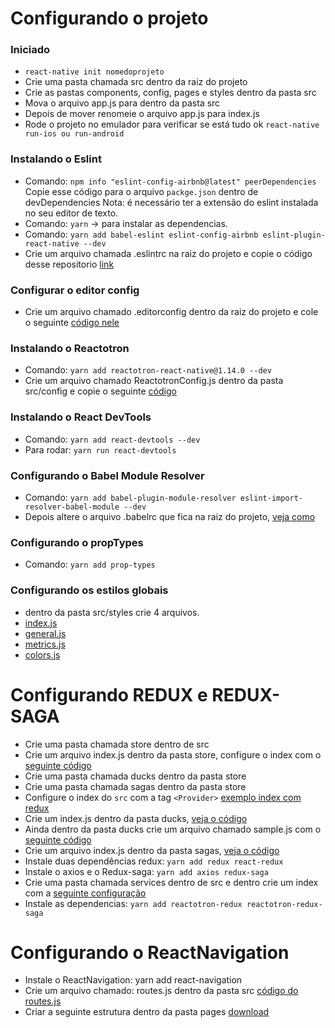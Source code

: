 # Configurando o projeto

### Iniciado
- `react-native init nomedoprojeto`
- Crie uma pasta chamada src dentro da raiz do projeto
- Crie as pastas components, config, pages e styles dentro da pasta src
- Mova o arquivo app.js para dentro da pasta src
- Depois de mover renomeie o arquivo app.js para index.js
- Rode o projeto no emulador para verificar se está tudo ok `react-native run-ios ou run-android`

### Instalando o Eslint
- Comando: `npm info "eslint-config-airbnb@latest" peerDependencies`
    Copie esse código para o arquivo `packge.json` dentro de devDependencies
    Nota: é necessário ter a extensão do eslint instalada no seu editor de texto.
- Comando: `yarn` -> para instalar as dependencias.
- Comando: `yarn add babel-eslint eslint-config-airbnb eslint-plugin-react-native --dev`
- Crie um arquivo chamada .eslintrc na raiz do projeto e copie o código desse repositorio [link](https://github.com/leandrodavimg/Estrutura-de-um-projeto-react-native/blob/master/.eslintrc)

### Configurar o editor config
- Crie um arquivo chamado .editorconfig dentro da raiz do projeto e cole o seguinte [código nele](https://github.com/leandrodavimg/Estrutura-de-um-projeto-react-native/blob/master/editorconfig.txt)

### Instalando o Reactotron 
- Comando: `yarn add reactotron-react-native@1.14.0 --dev`
- Crie um arquivo chamado ReactotronConfig.js dentro da pasta src/config e copie o seguinte [código](https://github.com/leandrodavimg/Estrutura-de-um-projeto-react-native/blob/master/ReactotronConfig.js)

### Instalando o React DevTools
- Comando: `yarn add react-devtools --dev`
- Para rodar: `yarn run react-devtools`

### Configurando o Babel Module Resolver
- Comando: `yarn add babel-plugin-module-resolver eslint-import-resolver-babel-module --dev`
- Depois altere o arquivo .babelrc que fica na raiz do projeto, [veja como](https://github.com/leandrodavimg/Estrutura-de-um-projeto-react-native/blob/master/babel.txt)

### Configurando o propTypes
- Comando: `yarn add prop-types`

### Configurando os estilos globais
- dentro da pasta src/styles crie 4 arquivos.
- [index.js](https://github.com/leandrodavimg/Estrutura-de-um-projeto-react-native/blob/master/index.js)
- [general.js](https://github.com/leandrodavimg/Estrutura-de-um-projeto-react-native/blob/master/general.js)
- [metrics.js](https://github.com/leandrodavimg/Estrutura-de-um-projeto-react-native/blob/master/metrics.js)
- [colors.js](https://github.com/leandrodavimg/Estrutura-de-um-projeto-react-native/blob/master/colors.js)

# Configurando REDUX e REDUX-SAGA
- Crie uma pasta chamada store dentro de src
- Crie um arquivo index.js dentro da pasta store, configure o index com o [seguinte código](https://github.com/leandrodavimg/Estrutura-de-um-projeto-react-native/blob/master/store-index.js)
- Crie uma pasta chamada ducks dentro da pasta store
- Crie uma pasta chamada sagas dentro da pasta store
- Configure o index do `src` com a tag `<Provider>` [exemplo index com redux](https://github.com/leandrodavimg/Estrutura-de-um-projeto-react-native/blob/master/index-com-redux.js)
- Crie um index.js dentro da pasta ducks, [veja o código](https://github.com/leandrodavimg/Estrutura-de-um-projeto-react-native/blob/master/ducks-index.js)
- Ainda dentro da pasta ducks crie um arquivo chamado sample.js com o [seguinte código](https://github.com/leandrodavimg/Estrutura-de-um-projeto-react-native/blob/master/ducks-sample.js)
- Crie um arquivo index.js dentro da pasta sagas, [veja o código](https://github.com/leandrodavimg/Estrutura-de-um-projeto-react-native/blob/master/saga-index.js)
- Instale duas dependências redux: `yarn add redux react-redux`
- Instale o axios e o Redux-saga: `yarn add axios redux-saga`
- Crie uma pasta chamada services dentro de src e dentro crie um index com a [seguinte configuração](https://github.com/leandrodavimg/Estrutura-de-um-projeto-react-native/blob/master/axios.js) 
- Instale as dependencias: `yarn add reactotron-redux reactotron-redux-saga`

# Configurando o ReactNavigation
- Instale o ReactNavigation: yarn add react-navigation
- Crie um arquivo chamado: routes.js dentro da pasta src [código do routes.js](https://github.com/leandrodavimg/Estrutura-de-um-projeto-react-native/blob/master/routes.js)
- Criar a seguinte estrutura dentro da pasta pages [download](https://github.com/leandrodavimg/Estrutura-de-um-projeto-react-native/blob/master/pages.zip)
